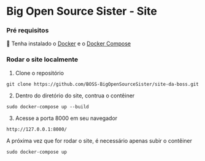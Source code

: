 # Big Open Source Sister - Site

### Pré requisitos

📌 Tenha instalado o [Docker](https://docs.docker.com/get-docker/) e o [Docker Compose](https://docs.docker.com/compose/install/#install-compose)

### Rodar o site localmente
1. Clone o repositório
```Power Shell
git clone https://github.com/BOSS-BigOpenSourceSister/site-da-boss.git
```
2. Dentro do diretório do site, contrua o contêiner
```Power Shell
sudo docker-compose up --build
```
3. Acesse a porta 8000 em seu navegador
```Power Shell
http://127.0.0.1:8000/
```
A próxima vez que for rodar o site, é necessário apenas subir o contêiner
```Power Shell
sudo docker-compose up
```
